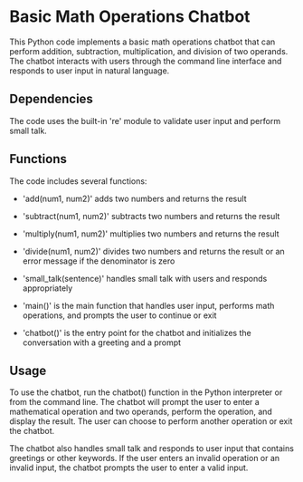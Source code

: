 # Basic Math Operations Chatbot

This Python code implements a basic math operations chatbot that can perform addition, subtraction, multiplication, and division of two operands. The chatbot interacts with users through the command line interface and responds to user input in natural language.

## Dependencies
The code uses the built-in 're' module to validate user input and perform small talk.

## Functions
The code includes several functions:

* 'add(num1, num2)' adds two numbers and returns the result
* 'subtract(num1, num2)' subtracts two numbers and returns the result

* 'multiply(num1, num2)' multiplies two numbers and returns the result

* 'divide(num1, num2)' divides two numbers and returns the result or an error message if the denominator is zero

* 'small_talk(sentence)' handles small talk with users and responds appropriately

* 'main()' is the main function that handles user input, performs math operations, and prompts the user to continue or exit

* 'chatbot()' is the entry point for the chatbot and initializes the conversation with a greeting and a prompt

## Usage
To use the chatbot, run the chatbot() function in the Python interpreter or from the command line. The chatbot will prompt the user to enter a mathematical operation and two operands, perform the operation, and display the result. The user can choose to perform another operation or exit the chatbot.

The chatbot also handles small talk and responds to user input that contains greetings or other keywords. If the user enters an invalid operation or an invalid input, the chatbot prompts the user to enter a valid input.
